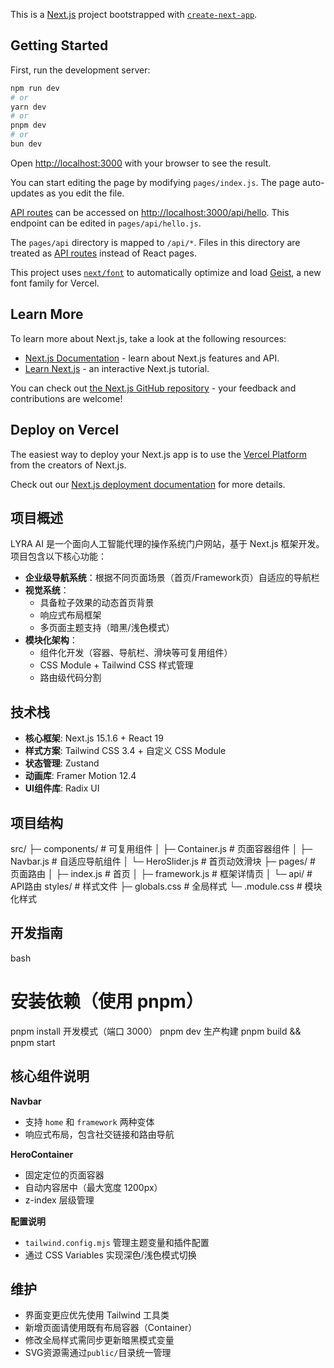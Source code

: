 This is a [Next.js](https://nextjs.org) project bootstrapped with [`create-next-app`](https://nextjs.org/docs/pages/api-reference/create-next-app).

## Getting Started

First, run the development server:

```bash
npm run dev
# or
yarn dev
# or
pnpm dev
# or
bun dev
```

Open [http://localhost:3000](http://localhost:3000) with your browser to see the result.

You can start editing the page by modifying `pages/index.js`. The page auto-updates as you edit the file.

[API routes](https://nextjs.org/docs/pages/building-your-application/routing/api-routes) can be accessed on [http://localhost:3000/api/hello](http://localhost:3000/api/hello). This endpoint can be edited in `pages/api/hello.js`.

The `pages/api` directory is mapped to `/api/*`. Files in this directory are treated as [API routes](https://nextjs.org/docs/pages/building-your-application/routing/api-routes) instead of React pages.

This project uses [`next/font`](https://nextjs.org/docs/pages/building-your-application/optimizing/fonts) to automatically optimize and load [Geist](https://vercel.com/font), a new font family for Vercel.

## Learn More

To learn more about Next.js, take a look at the following resources:

- [Next.js Documentation](https://nextjs.org/docs) - learn about Next.js features and API.
- [Learn Next.js](https://nextjs.org/learn-pages-router) - an interactive Next.js tutorial.

You can check out [the Next.js GitHub repository](https://github.com/vercel/next.js) - your feedback and contributions are welcome!

## Deploy on Vercel

The easiest way to deploy your Next.js app is to use the [Vercel Platform](https://vercel.com/new?utm_medium=default-template&filter=next.js&utm_source=create-next-app&utm_campaign=create-next-app-readme) from the creators of Next.js.

Check out our [Next.js deployment documentation](https://nextjs.org/docs/pages/building-your-application/deploying) for more details.

## 项目概述

LYRA AI 是一个面向人工智能代理的操作系统门户网站，基于 Next.js 框架开发。项目包含以下核心功能：

- **企业级导航系统**：根据不同页面场景（首页/Framework页）自适应的导航栏
- **视觉系统**：
  - 具备粒子效果的动态首页背景
  - 响应式布局框架
  - 多页面主题支持（暗黑/浅色模式）
- **模块化架构**：
  - 组件化开发（容器、导航栏、滑块等可复用组件）
  - CSS Module + Tailwind CSS 样式管理
  - 路由级代码分割

## 技术栈
- **核心框架**: Next.js 15.1.6 + React 19
- **样式方案**: Tailwind CSS 3.4 + 自定义 CSS Module
- **状态管理**: Zustand
- **动画库**: Framer Motion 12.4
- **UI组件库**: Radix UI

## 项目结构
src/
├─ components/         # 可复用组件
│   ├─ Container.js    # 页面容器组件
│   ├─ Navbar.js       # 自适应导航组件
│   └─ HeroSlider.js   # 首页动效滑块
├─ pages/              # 页面路由
│   ├─ index.js        # 首页
│   ├─ framework.js    # 框架详情页
│   └─ api/            # API路由
styles/               # 样式文件
├─ globals.css         # 全局样式
└─ .module.css         # 模块化样式

## 开发指南
bash
# 安装依赖（使用 pnpm）
pnpm install
开发模式（端口 3000）
pnpm dev
生产构建
pnpm build && pnpm start


## 核心组件说明
**Navbar**
- 支持 `home` 和 `framework` 两种变体
- 响应式布局，包含社交链接和路由导航

**HeroContainer**
- 固定定位的页面容器
- 自动内容居中（最大宽度 1200px）
- z-index 层级管理

**配置说明**
- `tailwind.config.mjs` 管理主题变量和插件配置
- 通过 CSS Variables 实现深色/浅色模式切换

## 维护
- 界面变更应优先使用 Tailwind 工具类
- 新增页面请使用既有布局容器（Container）
- 修改全局样式需同步更新暗黑模式变量
- SVG资源需通过`public/`目录统一管理